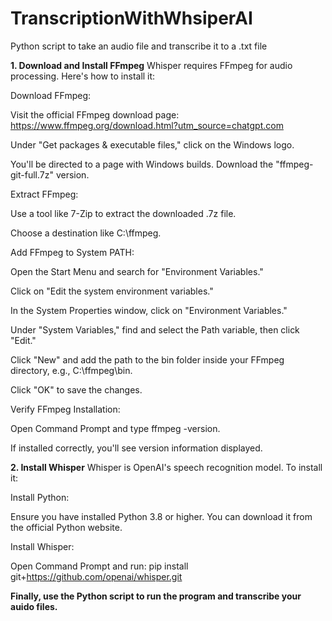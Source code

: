 # TranscriptionWithWhsiperAI
Python script to take an audio file and transcribe it to a .txt file

**1. Download and Install FFmpeg**
Whisper requires FFmpeg for audio processing. Here's how to install it:

Download FFmpeg:

Visit the official FFmpeg download page: https://www.ffmpeg.org/download.html?utm_source=chatgpt.com

Under "Get packages & executable files," click on the Windows logo.

You'll be directed to a page with Windows builds. Download the "ffmpeg-git-full.7z" version.

Extract FFmpeg:

Use a tool like 7-Zip to extract the downloaded .7z file.

Choose a destination like C:\ffmpeg.

Add FFmpeg to System PATH:

Open the Start Menu and search for "Environment Variables."

Click on "Edit the system environment variables."

In the System Properties window, click on "Environment Variables."

Under "System Variables," find and select the Path variable, then click "Edit."

Click "New" and add the path to the bin folder inside your FFmpeg directory, e.g., C:\ffmpeg\bin.

Click "OK" to save the changes.

Verify FFmpeg Installation:

Open Command Prompt and type ffmpeg -version.

If installed correctly, you'll see version information displayed.

**2. Install Whisper**
Whisper is OpenAI's speech recognition model. To install it:

Install Python:

Ensure you have installed Python 3.8 or higher. You can download it from the official Python website.

Install Whisper:

Open Command Prompt and run: pip install git+https://github.com/openai/whisper.git

**Finally, use the Python script to run the program and transcribe your auido files.**
